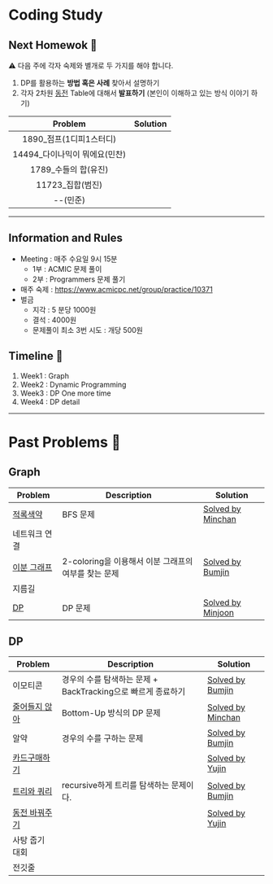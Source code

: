 # Coding Study


## Next Homewok 📝

⚠️ 다음 주에 각자 숙제와 별개로 두 가지를 해야 합니다. 

1. DP를 활용하는 **방법 혹은 사례** 찾아서 설명하기 
2. 각자 2차원 [동전]((https://www.acmicpc.net/problem/2624)) Table에 대해서 **발표하기** (본인이 이해하고 있는 방식 이야기 하기)

|Problem|Solution|
|:-:|:-:|
|1890_점프(1디피1스터디)|
|14494_다이나믹이 뭐에요(민찬)|
|1789_수들의 합(유진)|
|11723_집합(범진)|
|--(민준)|

--- 

## Information and Rules 
* Meeting : 매주 수요일 9시 15분
  * 1부 : ACMIC 문제 풀이
  * 2부 : Programmers 문제 풀기 
* 매주 숙제 : https://www.acmicpc.net/group/practice/10371
* 벌금
  * 지각 : 5 분당 1000원 
  * 결석 : 4000원
  * 문제풀이 최소 3번 시도 : 개당 500원

## Timeline 🚡

1. Week1 : Graph 
2. Week2 : Dynamic Programming 
3. Week3 : DP One more time
4. Week4 : DP detail

---

# Past Problems 🚵

## Graph 

|Problem|Description|Solution|
|---|---|---|
[적록색약](https://www.acmicpc.net/problem/10026)| BFS 문제 | [Solved by Minchan](https://github.com/PySolve/minchan/blob/master/Week1/10026_%EC%A0%81%EB%A1%9D%EC%83%89%EC%95%BD.py)
네트워크 연결|
[이분 그래프](https://www.acmicpc.net/problem/10026)| 2-coloring을 이용해서 이분 그래프의 여부를 찾는 문제 | [Solved by Bumjin](https://github.com/PySolve/bumjin/tree/main/problems/%EC%9D%B4%EB%B6%84%EA%B7%B8%EB%9E%98%ED%94%84)
지름길|
[DP](https://www.acmicpc.net/problem/1446)| DP 문제 | [Solved by Minjoon](https://github.com/PySolve/MinJoon/blob/master/%EC%A7%80%EB%A6%84%EA%B8%B8.py)

## DP 
|Problem|Description|Solution|
|---|---|---|
이모티콘 |경우의 수를 탐색하는 문제 + BackTracking으로 빠르게 종료하기|[Solved by Bumjin](https://github.com/PySolve/bumjin/tree/main/problems/14226_%EC%9D%B4%EB%AA%A8%ED%8B%B0%EC%BD%98)
[줄어들지 않아](https://www.acmicpc.net/problem/2688)| Bottom-Up 방식의 DP 문제 | [Solved by Minchan](https://github.com/PySolve/minchan/blob/master/Week2/2688_%EC%A4%84%EC%96%B4%EB%93%A4%EC%A7%80%20%EC%95%8A%EC%95%84.py)
알약 |경우의 수를 구하는 문제|[Solved by Bumjin](https://github.com/PySolve/bumjin/tree/main/problems/4811_%EC%95%8C%EC%95%BD)|
[카드구매하기](https://www.acmicpc.net/problem/11052)||[Solved by Yujin](https://github.com/PySolve/Yujin/tree/main/Problems/%EC%B9%B4%EB%93%9C%EA%B5%AC%EB%A7%A4%ED%95%98%EA%B8%B0)
[트리와 쿼리](https://www.acmicpc.net/problem/15681)|recursive하게 트리를 탐색하는 문제이다. |[Solved by Bumjin](https://github.com/PySolve/bumjin/tree/main/problems/15681_%ED%8A%B8%EB%A6%AC%EC%99%80%EC%BF%BC%EB%A6%AC)|
[동전 바꿔주기](https://www.acmicpc.net/problem/2624)||[Solved by Yujin](https://github.com/PySolve/Yujin/tree/main/Problems/%EB%8F%99%EC%A0%84%EB%B0%94%EA%BF%94%EC%A3%BC%EA%B8%B0)
사탕 줍기 대회||
전깃줄 ||



